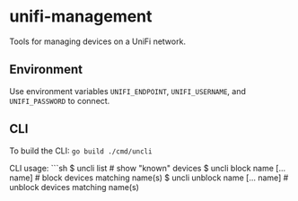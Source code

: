 # unifi-management

Tools for managing devices on a UniFi network.

## Environment

Use environment variables `UNIFI_ENDPOINT`, `UNIFI_USERNAME`, and `UNIFI_PASSWORD` to connect.

## CLI

To build the CLI: `go build ./cmd/uncli`

CLI usage: ```sh
$ uncli list                    # show "known" devices
$ uncli block name [... name]   # block devices matching name(s) 
$ uncli unblock name [... name] # unblock devices matching name(s) 
```
